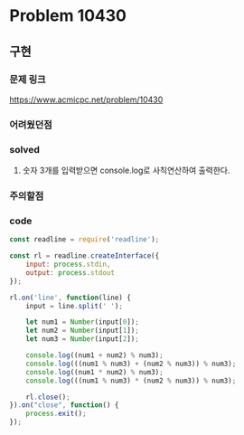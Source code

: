 # Problem 10430

## 구현

### 문제 링크
<https://www.acmicpc.net/problem/10430>

### 어려웠던점


### solved
1. 숫자 3개를 입력받으면 console.log로 사칙연산하여 출력한다.

### 주의할점

### code
```javascript
const readline = require('readline');

const rl = readline.createInterface({
    input: process.stdin,
    output: process.stdout
});

rl.on('line', function(line) {
    input = line.split(' ');

    let num1 = Number(input[0]);
    let num2 = Number(input[1]);
    let num3 = Number(input[2]);

    console.log((num1 + num2) % num3);
    console.log(((num1 % num3) + (num2 % num3)) % num3);
    console.log((num1 * num2) % num3);
    console.log(((num1 % num3) * (num2 % num3)) % num3);

    rl.close();
}).on("close", function() {
    process.exit();
});